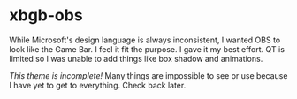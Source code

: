 # xbgb-obs

While Microsoft's design language is always inconsistent,
I wanted OBS to look like the Game Bar. I feel it fit
the purpose. I gave it my best effort. QT is limited so
I was unable to add things like box shadow and animations.

*This theme is incomplete!* Many things are impossible to see or use because I have yet to get to everything. Check back later.
